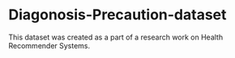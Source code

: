 # Diagonosis-Precaution-dataset
This dataset was created as a part of a research work on Health Recommender Systems.
